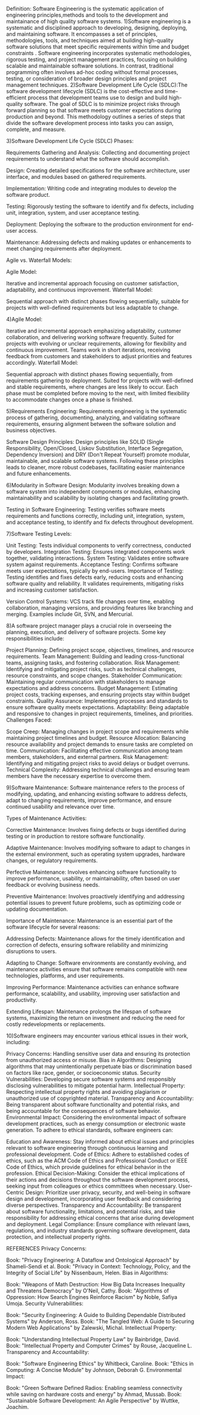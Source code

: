 Definition: Software Engineering is the systematic application of engineering principles,methods and tools to the development and maintainance of high quality software systems.
1)Software engineering is a systematic and disciplined approach to developing, designing, deploying, and maintaining software. It encompasses a set of principles, methodologies, tools, and techniques aimed at building high-quality software solutions that meet specific requirements within time and budget constraints
.
Software engineering incorporates systematic methodologies, rigorous testing, and project management practices, focusing on building scalable and maintainable software solutions. In contrast, traditional programming often involves ad-hoc coding without formal processes, testing, or consideration of broader design principles and project management techniques.
2)Software Development Life Cycle (SDLC):The software development lifecycle (SDLC) is the cost-effective and time-efficient process that development teams use to design and build high-quality software. The goal of SDLC is to minimize project risks through forward planning so that software meets customer expectations during production and beyond. This methodology outlines a series of steps that divide the software development process into tasks you can assign, complete, and measure.

3)Software Development Life Cycle (SDLC) Phases:

Requirements Gathering and Analysis: Collecting and documenting project requirements to understand what the software should accomplish.

Design: Creating detailed specifications for the software architecture, user interface, and modules based on gathered requirements.

Implementation: Writing code and integrating modules to develop the software product.

Testing: Rigorously testing the software to identify and fix defects, including unit, integration, system, and user acceptance testing.

Deployment: Deploying the software to the production environment for end-user access.

Maintenance: Addressing defects and making updates or enhancements to meet changing requirements after deployment.

Agile vs. Waterfall Models:

Agile Model:

Iterative and incremental approach focusing on customer satisfaction, adaptability, and continuous improvement.
Waterfall Model:

Sequential approach with distinct phases flowing sequentially, suitable for projects with well-defined requirements but less adaptable to change.

4)Agile Model:

Iterative and incremental approach emphasizing adaptability, customer collaboration, and delivering working software frequently.
Suited for projects with evolving or unclear requirements, allowing for flexibility and continuous improvement.
Teams work in short iterations, receiving feedback from customers and stakeholders to adjust priorities and features accordingly.
Waterfall Model:

Sequential approach with distinct phases flowing sequentially, from requirements gathering to deployment.
Suited for projects with well-defined and stable requirements, where changes are less likely to occur.
Each phase must be completed before moving to the next, with limited flexibility to accommodate changes once a phase is finished.

5)Requirements Engineering:
Requirements engineering is the systematic process of gathering, documenting, analyzing, and validating software requirements, ensuring alignment between the software solution and business objectives.

Software Design Principles:
Design principles like SOLID (Single Responsibility, Open/Closed, Liskov Substitution, Interface Segregation, Dependency Inversion) and DRY (Don't Repeat Yourself) promote modular, maintainable, and scalable software systems. Following these principles leads to cleaner, more robust codebases, facilitating easier maintenance and future enhancements.

6)Modularity in Software Design:
Modularity involves breaking down a software system into independent components or modules, enhancing maintainability and scalability by isolating changes and facilitating growth.

Testing in Software Engineering:
Testing verifies software meets requirements and functions correctly, including unit, integration, system, and acceptance testing, to identify and fix defects throughout development.

7)Software Testing Levels:

Unit Testing: Tests individual components to verify correctness, conducted by developers.
Integration Testing: Ensures integrated components work together, validating interactions.
System Testing: Validates entire software system against requirements.
Acceptance Testing: Confirms software meets user expectations, typically by end-users.
Importance of Testing:
Testing identifies and fixes defects early, reducing costs and enhancing software quality and reliability. It validates requirements, mitigating risks and increasing customer satisfaction.

Version Control Systems:
VCS track file changes over time, enabling collaboration, managing versions, and providing features like branching and merging. Examples include Git, SVN, and Mercurial.

8)A software project manager plays a crucial role in overseeing the planning, execution, and delivery of software projects. Some key responsibilities include:

Project Planning: Defining project scope, objectives, timelines, and resource requirements.
Team Management: Building and leading cross-functional teams, assigning tasks, and fostering collaboration.
Risk Management: Identifying and mitigating project risks, such as technical challenges, resource constraints, and scope changes.
Stakeholder Communication: Maintaining regular communication with stakeholders to manage expectations and address concerns.
Budget Management: Estimating project costs, tracking expenses, and ensuring projects stay within budget constraints.
Quality Assurance: Implementing processes and standards to ensure software quality meets expectations.
Adaptability: Being adaptable and responsive to changes in project requirements, timelines, and priorities.
Challenges Faced:

Scope Creep: Managing changes in project scope and requirements while maintaining project timelines and budget.
Resource Allocation: Balancing resource availability and project demands to ensure tasks are completed on time.
Communication: Facilitating effective communication among team members, stakeholders, and external partners.
Risk Management: Identifying and mitigating project risks to avoid delays or budget overruns.
Technical Complexity: Addressing technical challenges and ensuring team members have the necessary expertise to overcome them.

9)Software Maintenance:
Software maintenance refers to the process of modifying, updating, and enhancing existing software to address defects, adapt to changing requirements, improve performance, and ensure continued usability and relevance over time.

Types of Maintenance Activities:

Corrective Maintenance: Involves fixing defects or bugs identified during testing or in production to restore software functionality.

Adaptive Maintenance: Involves modifying software to adapt to changes in the external environment, such as operating system upgrades, hardware changes, or regulatory requirements.

Perfective Maintenance: Involves enhancing software functionality to improve performance, usability, or maintainability, often based on user feedback or evolving business needs.

Preventive Maintenance: Involves proactively identifying and addressing potential issues to prevent future problems, such as optimizing code or updating documentation.

Importance of Maintenance:
Maintenance is an essential part of the software lifecycle for several reasons:

Addressing Defects: Maintenance allows for the timely identification and correction of defects, ensuring software reliability and minimizing disruptions to users.

Adapting to Change: Software environments are constantly evolving, and maintenance activities ensure that software remains compatible with new technologies, platforms, and user requirements.

Improving Performance: Maintenance activities can enhance software performance, scalability, and usability, improving user satisfaction and productivity.

Extending Lifespan: Maintenance prolongs the lifespan of software systems, maximizing the return on investment and reducing the need for costly redevelopments or replacements.

10)Software engineers may encounter various ethical issues in their work, including:

Privacy Concerns: Handling sensitive user data and ensuring its protection from unauthorized access or misuse.
Bias in Algorithms: Designing algorithms that may unintentionally perpetuate bias or discrimination based on factors like race, gender, or socioeconomic status.
Security Vulnerabilities: Developing secure software systems and responsibly disclosing vulnerabilities to mitigate potential harm.
Intellectual Property: Respecting intellectual property rights and avoiding plagiarism or unauthorized use of copyrighted material.
Transparency and Accountability: Being transparent about software functionality and potential risks, and being accountable for the consequences of software behavior.
Environmental Impact: Considering the environmental impact of software development practices, such as energy consumption or electronic waste generation.
To adhere to ethical standards, software engineers can:

Education and Awareness: Stay informed about ethical issues and principles relevant to software engineering through continuous learning and professional development.
Code of Ethics: Adhere to established codes of ethics, such as the ACM Code of Ethics and Professional Conduct or IEEE Code of Ethics, which provide guidelines for ethical behavior in the profession.
Ethical Decision-Making: Consider the ethical implications of their actions and decisions throughout the software development process, seeking input from colleagues or ethics committees when necessary.
User-Centric Design: Prioritize user privacy, security, and well-being in software design and development, incorporating user feedback and considering diverse perspectives.
Transparency and Accountability: Be transparent about software functionality, limitations, and potential risks, and take responsibility for addressing ethical concerns that arise during development and deployment.
Legal Compliance: Ensure compliance with relevant laws, regulations, and industry standards governing software development, data protection, and intellectual property rights.

REFERENCES
Privacy Concerns:

Book: "Privacy Engineering: A Dataflow and Ontological Approach" by Shameli-Sendi et al.
Book: "Privacy in Context: Technology, Policy, and the Integrity of Social Life" by Nissenbaum, Helen.
Bias in Algorithms:

Book: "Weapons of Math Destruction: How Big Data Increases Inequality and Threatens Democracy" by O'Neil, Cathy.
Book: "Algorithms of Oppression: How Search Engines Reinforce Racism" by Noble, Safiya Umoja.
Security Vulnerabilities:

Book: "Security Engineering: A Guide to Building Dependable Distributed Systems" by Anderson, Ross.
Book: "The Tangled Web: A Guide to Securing Modern Web Applications" by Zalewski, Michal.
Intellectual Property:

Book: "Understanding Intellectual Property Law" by Bainbridge, David.
Book: "Intellectual Property and Computer Crimes" by Rouse, Jacqueline L.
Transparency and Accountability:

Book: "Software Engineering Ethics" by Whitbeck, Caroline.
Book: "Ethics in Computing: A Concise Module" by Johnson, Deborah G.
Environmental Impact:

Book: "Green Software Defined Radios: Enabling seamless connectivity while saving on hardware costs and energy" by Ahmad, Mussab.
Book: "Sustainable Software Development: An Agile Perspective" by Wuttke, Joachim.

